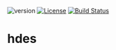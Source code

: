 ![version](https://img.shields.io/badge/version-9.9.9-SNAPSHOT-green)
[![License](https://img.shields.io/badge/License-Apache%202.0-green.svg)](https://opensource.org/licenses/Apache-2.0)
[![Build Status](https://travis-ci.com/the-wrench-io/hdes.svg?branch=master)](https://travis-ci.com/github/the-wrench-io/hdes)

# hdes
